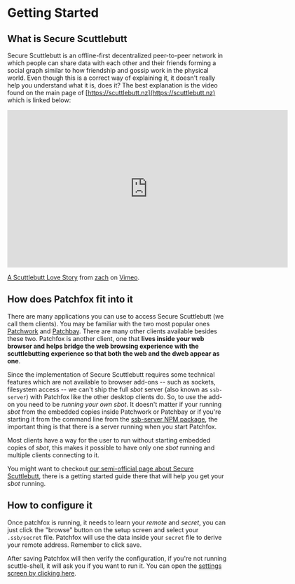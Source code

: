 # Getting Started

## What is Secure Scuttlebutt

Secure Scuttlebutt is an offline-first decentralized peer-to-peer network in which people can share data with each other and their friends forming a social graph similar to how friendship and gossip work in the physical world. Even though this is a correct way of explaining it, it doesn't really help you understand what it is, does it? The best explanation is the video found on the main page of [https://scuttlebutt.nz](https://scuttlebutt.nz) which is linked below:

<iframe src="https://player.vimeo.com/video/236358264" width="640" height="360" frameborder="0" allow="autoplay; fullscreen" allowfullscreen></iframe>
<p><a href="https://vimeo.com/236358264">A Scuttlebutt Love Story</a> from <a href="https://vimeo.com/user70865009">zach</a> on <a href="https://vimeo.com">Vimeo</a>.</p>

## How does Patchfox fit into it

There are many applications you can use to access Secure Scuttlebutt (we call them clients). You may be familiar with the two most popular ones [Patchwork](https://github.com/ssbc/patchwork) and [Patchbay](https://github.com/ssbc/patchbay). There are many other clients available besides these two. Patchfox is another client, one that **lives inside your web browser and helps bridge the web browsing experience with the scuttlebutting experience so that both the web and the dweb appear as one**.

Since the implementation of Secure Scuttlebutt requires some technical features which are not available to browser add-ons -- such as sockets, filesystem access -- we can't ship the full _sbot_ server (also known as `ssb-server`) with Patchfox like the other desktop clients do. So, to use the add-on you need to be _running your own sbot_. It doesn't matter if your running _sbot_ from the embedded copies inside Patchwork or Patchbay or if you're starting it from the command line from the [ssb-server NPM package](https://www.npmjs.com/package/ssb-server), the important thing is that there is a server running when you start Patchfox.

Most clients have a way for the user to run without starting embedded copies of _sbot_, this makes it possible to have only one _sbot_ running and multiple clients connecting to it.

You might want to checkout [our semi-official page about Secure Scuttlebutt](https://scuttlebutt.nz), there is a getting started guide there that will help you get your _sbot_ running.

## How to configure it


Once patchfox is running, it needs to learn your _remote_ and _secret_, you can just click the "browse" button on the setup screen and select your `.ssb/secret` file. Patchfox will use the data inside your `secret` file to derive your remote address. Remember to click save. 

After saving Patchfox will then verify the configuration, if you're not running scuttle-shell, it will ask you if you want to run it. You can open the <a href="#" id="options-trigger">settings screen by clicking here</a>.


<script src="/docs/help.js">
